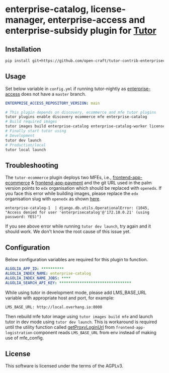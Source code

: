 # enterprise-catalog, license-manager, enterprise-access and enterprise-subsidy plugin for [Tutor](https://docs.tutor.overhang.io)

## Installation

```sh
pip install git+https://github.com/open-craft/tutor-contrib-enterprisecatalog
```

## Usage

Set below variable in `config.yml` if running tutor-nightly as [enterprise-access](https://github.com/openedx/enterprise-access) does not have a `master` branch.
```yaml
ENTERPRISE_ACCESS_REPOSITORY_VERSION: main
```

```sh
# This plugin depends on discovery, ecommerce and mfe tutor plugins
tutor plugins enable discovery ecommerce mfe enterprise-catalog
# Build required images
tutor images build enterprise-catalog enterprise-catalog-worker license-manager license-manager-worker license-manager-bulk-enrollment-worker enterprise-access enterprise-access-worker enterprise-subsidy mfe
# Finally start tutor using
# Development
tutor dev launch
# Production/local
tutor local launch
```

## Troubleshooting

The `tutor-ecommerce` plugin deploys two MFEs, i.e., [frontend-app-ecommerce](https://github.com/openedx/frontend-app-ecommerce.git) & [frontend-app-payment](https://github.com/openedx/frontend-app-payment.git) and the git URL used in the palm version points to `edx` organisation which should be replaced with `openedx`. If you face this error while building images, please replace the `edx` organisation slug with `openedx` as shown [here](https://github.com/overhangio/tutor-ecommerce/commit/0a619ca3701244bd367741aa6459d2cded14a09d).

```log
enterprise-catalog-1  | django.db.utils.OperationalError: (1045, "Access denied for user 'enterprisecatalog'@'172.18.0.21' (using password: YES)")
```
If you see above error while running `tutor dev launch`, try again and it should work. We don't know the root cause of this issue yet.

## Configuration

Below configuration variables are required for this plugin to function.

```yaml
ALGOLIA_APP_ID: **********
ALGOLIA_INDEX_NAME: enterprise-catalog
ALGOLIA_INDEX_NAME_JOBS: ****
ALGOLIA_SEARCH_API_KEY: ********************************
```

While using tutor in development mode, please add LMS_BASE_URL variable with appropriate host and port, for example:

```bash
LMS_BASE_URL: http://local.overhang.io:8000
```

Then rebuild mfe tutor image using `tutor images build mfe` and launch tutor in dev mode using `tutor dev launch`. This is workaround is required until the utility function called [getProxyLoginUrl](https://github.com/openedx/frontend-enterprise/blob/83e8405e8768c8ea5d87dd40164d8266cb4ee7f0/packages/logistration/src/utils.js#L20) from `frontend-app-logistration` component reads `LMS_BASE_URL` from env instead of making use of mfe_config.

## License

This software is licensed under the terms of the AGPLv3.
